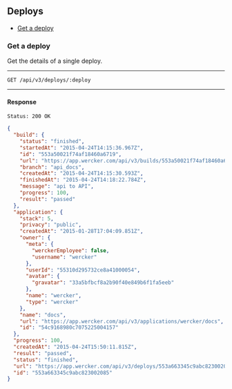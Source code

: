 ## Deploys

* [Get a deploy](#get-a-deploy)

### <a name="get-a-deploy" class="anchor"></a> Get a deploy

Get the details of a single deploy.

***
`GET /api/v3/deploys/:deploy`
***

#### Response

```no-highlight
Status: 200 OK
```

```json
{
  "build": {
    "status": "finished",
    "startedAt": "2015-04-24T14:15:36.967Z",
    "id": "553a50021f74af18460a6719",
    "url": "https://app.wercker.com/api/v3/builds/553a50021f74af18460a6719",
    "branch": "api_docs",
    "createdAt": "2015-04-24T14:15:30.593Z",
    "finishedAt": "2015-04-24T14:18:22.784Z",
    "message": "api to API",
    "progress": 100,
    "result": "passed"
  },
  "application": {
    "stack": 5,
    "privacy": "public",
    "createdAt": "2015-01-28T17:04:09.851Z",
    "owner": {
      "meta": {
        "werckerEmployee": false,
        "username": "wercker"
      },
      "userId": "55310d295732ce8a41000054",
      "avatar": {
        "gravatar": "33a5bfbcf8a2b90f40e849b6f1fa5eeb"
      },
      "name": "wercker",
      "type": "wercker"
    },
    "name": "docs",
    "url": "https://app.wercker.com/api/v3/applications/wercker/docs",
    "id": "54c9168980c7075225004157"
  },
  "progress": 100,
  "createdAt": "2015-04-24T15:50:11.815Z",
  "result": "passed",
  "status": "finished",
  "url": "https://app.wercker.com/api/v3/deploys/553a663345c9abc823002085",
  "id": "553a663345c9abc823002085"
}
```
